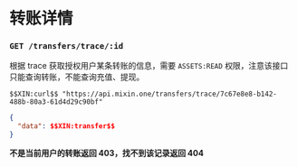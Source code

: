 # 转账详情

### `GET /transfers/trace/:id` 

根据 trace 获取授权用户某条转账的信息，需要 `ASSETS:READ` 权限，注意该接口只能查询转账，不能查询充值、提现。

```
$$XIN:curl$$ "https://api.mixin.one/transfers/trace/7c67e8e8-b142-488b-80a3-61d4d29c90bf"
```

```json
{
  "data": $$XIN:transfer$$
}
```

**不是当前用户的转账返回 403，找不到该记录返回 404**
